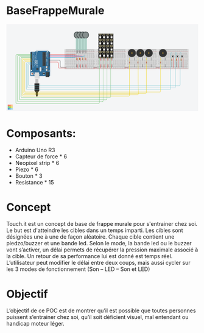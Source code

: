 # BaseFrappeMurale

![](Mighty_Amur1.png)

# Composants:

- Arduino Uno R3
- Capteur de force * 6
- Neopixel strip * 6
- Piezo * 6
- Bouton * 3
- Resistance * 15

# Concept

Touch.it est un concept de base de frappe murale pour s'entrainer chez soi. Le but est d'atteindre les cibles dans un temps imparti. Les cibles sont désignées une à une de façon aléatoire. Chaque cible contient une piedzo/buzzer et une bande led. Selon le mode, la bande led ou le buzzer vont s’activer, un délai permets de récupérer la pression maximale associé à la cible. Un retour de sa performance lui est donné est temps réel.
L’utilisateur peut modifier le délai entre deux coups, mais aussi cycler sur les 3 modes de fonctionnement (Son – LED – Son et LED) 

# Objectif
L’objectif de ce POC est de montrer qu’il est possible que toutes personnes puissent s’entrainer chez soi, qu’il soit déficient visuel, mal entendant ou handicap moteur léger.
